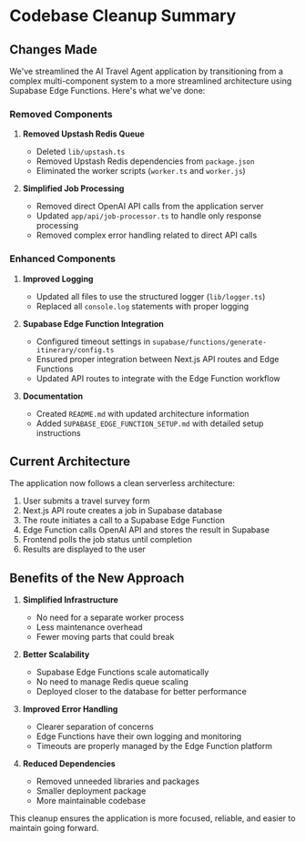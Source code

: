 # Codebase Cleanup Summary

## Changes Made

We've streamlined the AI Travel Agent application by transitioning from a complex multi-component system to a more streamlined architecture using Supabase Edge Functions. Here's what we've done:

### Removed Components

1. **Removed Upstash Redis Queue**
   - Deleted `lib/upstash.ts`
   - Removed Upstash Redis dependencies from `package.json`
   - Eliminated the worker scripts (`worker.ts` and `worker.js`)

2. **Simplified Job Processing**
   - Removed direct OpenAI API calls from the application server
   - Updated `app/api/job-processor.ts` to handle only response processing
   - Removed complex error handling related to direct API calls

### Enhanced Components

1. **Improved Logging**
   - Updated all files to use the structured logger (`lib/logger.ts`)
   - Replaced all `console.log` statements with proper logging

2. **Supabase Edge Function Integration**
   - Configured timeout settings in `supabase/functions/generate-itinerary/config.ts`
   - Ensured proper integration between Next.js API routes and Edge Functions
   - Updated API routes to integrate with the Edge Function workflow

3. **Documentation**
   - Created `README.md` with updated architecture information
   - Added `SUPABASE_EDGE_FUNCTION_SETUP.md` with detailed setup instructions

## Current Architecture

The application now follows a clean serverless architecture:

1. User submits a travel survey form
2. Next.js API route creates a job in Supabase database
3. The route initiates a call to a Supabase Edge Function
4. Edge Function calls OpenAI API and stores the result in Supabase
5. Frontend polls the job status until completion
6. Results are displayed to the user

## Benefits of the New Approach

1. **Simplified Infrastructure**
   - No need for a separate worker process
   - Less maintenance overhead
   - Fewer moving parts that could break

2. **Better Scalability**
   - Supabase Edge Functions scale automatically
   - No need to manage Redis queue scaling
   - Deployed closer to the database for better performance

3. **Improved Error Handling**
   - Clearer separation of concerns
   - Edge Functions have their own logging and monitoring
   - Timeouts are properly managed by the Edge Function platform

4. **Reduced Dependencies**
   - Removed unneeded libraries and packages
   - Smaller deployment package
   - More maintainable codebase

This cleanup ensures the application is more focused, reliable, and easier to maintain going forward.